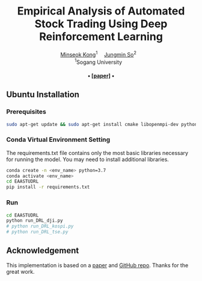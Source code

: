 <div align="center">

<h1>Empirical Analysis of Automated Stock Trading Using Deep Reinforcement Learning</h1>

<div>
    <a href='https://github.com/kongminseok' target='_blank'>Minseok Kong</a><sup>1</sup>&emsp;
    <a href='https://icslsogang.github.io/' target='_blank'>Jungmin So</a><sup>2</sup>&emsp;
</div>

<div>
    <sup>1</sup>Sogang University&emsp; 
</div>

<div>
    <h4 align="center">
        • <a href="https://www.mdpi.com/2076-3417/13/1/633#B10-applsci-13-00633" target='_blank'>[paper]</a> •
    </h4>
</div>

</div>


## Ubuntu Installation
### Prerequisites
```bash
sudo apt-get update && sudo apt-get install cmake libopenmpi-dev python3-dev zlib1g-dev libgl1-mesa-glx
```
### Conda Virtual Environment Setting
The requirements.txt file contains only the most basic libraries necessary for running the model. You may need to install additional libraries.
```bash
conda create -n <env_name> python=3.7
conda activate <env_name>
cd EAASTUDRL
pip install -r requirements.txt
```
### Run
```bash
cd EAASTUDRL
python run_DRL_dji.py
# python run_DRL_kospi.py
# python run_DRL_tse.py
```

## Acknowledgement
This implementation is based on a [paper](https://papers.ssrn.com/sol3/papers.cfm?abstract_id=3690996) and [GitHub repo](https://github.com/AI4Finance-Foundation/FinRL-Live-Trading). Thanks for the great work.
